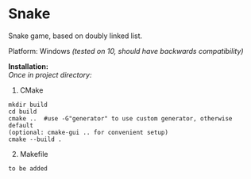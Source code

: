 # Snake

Snake game, based on doubly linked list.

Platform: Windows *(tested on 10, should have backwards compatibility)*

**Installation:**\
*Once in project directory:*  
1. CMake

  ```
  mkdir build
  cd build
  cmake ..  #use -G"generator" to use custom generator, otherwise default
  (optional: cmake-gui .. for convenient setup)
  cmake --build .
  ```
2. Makefile
```
to be added
```
